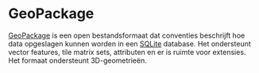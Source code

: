 # GeoPackage

<a href=https://www.geopackage.org/>GeoPackage</a> is een open bestandsformaat dat conventies beschrijft hoe data opgeslagen kunnen worden in een <a href=https://www.sqlite.org/index.html>SQLite</a> database. Het ondersteunt vector features, tile matrix sets, attributen en er is ruimte voor extensies. Het formaat ondersteunt 3D-geometrieën.
